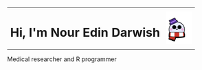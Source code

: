 <table border="0" cellspacing="0" cellpadding="0">
  <tr style="border: none;">
    <td style="border: none; vertical-align: middle;"><h1>Hi, I'm Nour Edin Darwish</h1></td>
    <td style="border: none; vertical-align: middle;"><img src="https://raw.githubusercontent.com/adqe404/BrawlStarsAnimatedPins/refs/heads/master/Player%20Pins/Campaigns/BRAWLIDAYS/Gifs/emoji_brawlmas_thanks.gif" width="60"></td>
  </tr>
</table>

Medical researcher and R programmer
